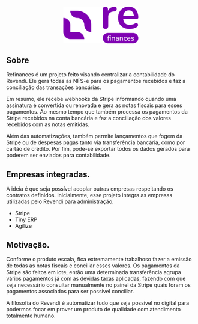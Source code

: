 <p align="center">
  <a href="http://nestjs.com/" target="blank"><img src="docs/refinances.png" width="200" alt="Nest Logo" /></a>
</p>

  <!--[![Backers on Open Collective](https://opencollective.com/nest/backers/badge.svg)](https://opencollective.com/nest#backer)
  [![Sponsors on Open Collective](https://opencollective.com/nest/sponsors/badge.svg)](https://opencollective.com/nest#sponsor)-->

## Sobre

Refinances é um projeto feito visando centralizar a contabilidade do Revendi. Ele gera todas as NFS-e para os pagamentos recebidos e faz a conciliação das transações bancárias.

Em resumo, ele recebe webhooks da Stripe informando quando uma assinatura é convertida ou renovada e gera as notas fiscais para esses pagamentos. Ao mesmo tempo que também processa os pagamentos da Stripe recebidos na conta bancária e faz a conciliação dos valores recebidos com as notas emitidas.

Além das automatizações, também permite lançamentos que fogem da Stripe ou de despesas pagas tanto via transferência bancária, como por cartão de crédito. Por fim, pode-se exportar todos os dados gerados para poderem ser enviados para contabilidade.

## Empresas integradas.

A ideia é que seja possível acoplar outras empresas respeitando os contratos definidos. Inicialmente, esse projeto integra as empresas utilizadas pelo Revendi para administração.

- Stripe
- Tiny ERP
- Agilize

## Motivação.

Conforme o produto escala, fica extremamente trabalhoso fazer a emissão de todas as notas fiscais e conciliar esses valores. Os pagamentos da Stripe são feitos em lote, então uma determinada transferência agrupa vários pagamentos já com as devidas taxas aplicadas, fazendo com que seja necessário consultar manualmente no painel da Stripe quais foram os pagamentos associados para ser possível conciliar.

A filosofia do Revendi é automatizar tudo que seja possível no digital para podermos focar em prover um produto de qualidade com atendimento totalmente humano.
